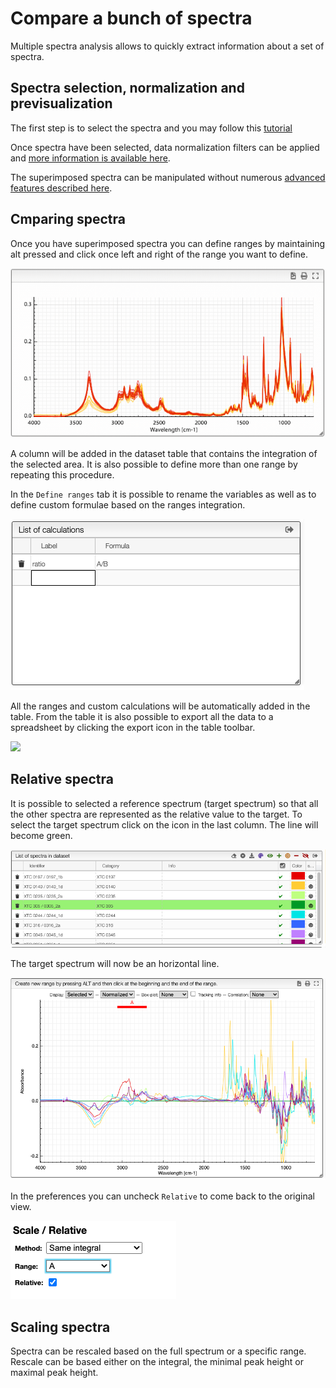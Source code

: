 # Compare a bunch of spectra

Multiple spectra analysis allows to quickly extract information about a set of spectra.

## Spectra selection, normalization and previsualization

The first step is to select the spectra and you may follow this [tutorial](spectraAnalysis_spectraSelection)

Once spectra have been selected, data normalization filters can be applied and [more information is available here](spectraAnalysis_normalization).

The superimposed spectra can be manipulated without numerous [advanced features described here](spectraAnalysis_visualization).

## Cmparing spectra

Once you have superimposed spectra you can define ranges by maintaining alt pressed and click once left and right of the range you want to define.

<img src="images/addRanges.gif">

A column will be added in the dataset table that contains the integration of the selected area. It is also possible to define more than one range by repeating this procedure.

In the `Define ranges` tab it is possible to rename the variables as well as to define custom formulae based on the ranges integration.

<img src="images/customCalculations.png">

All the ranges and custom calculations will be automatically added in the table. From the table it is also possible to export all the data to a spreadsheet by clicking the export icon in the table toolbar.

<img src="images/integrations">


## Relative spectra

It is possible to selected a reference spectrum (target spectrum) so that all the other spectra are represented as the relative value to the target. To select the target spectrum click on the icon in the last column. The line will become green.

<img src="images/target.png">

The target spectrum will now be an horizontal line.

<img src="images/relative.png">

In the preferences you can uncheck `Relative` to come back to the original view.

<img src="images/preferences.png">

## Scaling spectra

Spectra can be rescaled based on the full spectrum or a specific range. Rescale can be based either on the integral, the minimal peak height or maximal peak height.